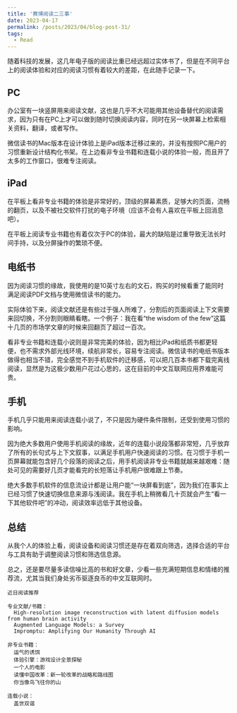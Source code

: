 ```yaml
---
title: '赛博阅读二三事'
date: 2023-04-17
permalink: /posts/2023/04/blog-post-31/
tags:
  - Read
---
```



随着科技的发展，这几年电子版的阅读比重已经远超过实体书了，但是在不同平台上的阅读体验和对应的阅读习惯有着较大的差距，在此随手记录一下。


## PC
办公室有一块竖屏用来阅读文献，这也是几乎不大可能用其他设备替代的阅读需求，因为只有在PC上才可以做到随时切换阅读内容，同时在另一块屏幕上检索相关资料，翻译，或者写作。

微信读书的Mac版本在设计体验上是iPad版本迁移过来的，并没有按照PC用户的习惯重新设计结构化书架。在上边看非专业书籍和连载小说的体验一般，而且开了太多的工作窗口，很难专注阅读。


## iPad
在平板上看非专业书籍的体验是非常好的，顶级的屏幕素质，足够大的页面，流畅的翻页，以及不被社交软件打扰的电子环境（应该不会有人喜欢在平板上回消息吧）。

在平板上阅读专业书籍也有着仅次于PC的体验，最大的缺陷是过重导致无法长时间手持，以及分屏操作的繁琐不便。


## 电纸书
因为阅读习惯的缘故，我使用的是10英寸左右的文石，购买的时候看重了能同时满足阅读PDF文档与使用微信读书的能力。

实际体验下来，阅读文献还是有些过于强人所难了，分割后的页面阅读上下文需要来回切换，不分割则眼睛看瞎。一个例子：我在看“the wisdom of the few”这篇十几页的市场学文章的时候来回翻页了超过一百次。

看非专业书籍和连载小说则是非常完美的体验，因为相比iPad和纸质书都更轻便，也不需求外部光线环境，续航非常长，容易专注阅读。微信读书的电纸书版本做得也相当不错，完全感觉不到手机软件的迁移感，可以把几百本书都下载完离线阅读，显然是为这极少数用户花过心思的，这在目前的中文互联网应用界难能可贵。


## 手机
手机几乎只能用来阅读连载小说了，不只是因为硬件条件限制，还受到使用习惯的影响。

因为绝大多数用户使用手机阅读的缘故，近年的连载小说段落都非常短，几乎放弃了所有的长句式与上下文叙事，以满足手机用户快速阅读的习惯。在习惯于手机一页屏幕就能包含好几个段落的阅读之后，用手机阅读非专业书籍就越来越艰难：随处可见的需要好几页才能看完的长短落让手机用户很难跟上节奏。

绝大多数手机软件的信息流设计都是让用户能“一块屏看到底”，因为我们在事实上已经习惯了快速切换信息来源与浅阅读。我在手机上稍微看几十页就会产生“看一下其他软件吧”的冲动，阅读效率远低于其他设备。


## 总结
从我个人的体验上看，阅读设备和阅读习惯还是存在着双向筛选，选择合适的平台与工具有助于调整阅读习惯和筛选信息源。

总之，还是要尽量多读信噪比高的书和好文章，少看一些充满短期信息和情绪的推荐流，尤其当我们身处劣币驱逐良币的中文互联网时。




```
近日阅读推荐

专业文献/书籍：
  High-resolution image reconstruction with latent diffusion models from human brain activity
  Augmented Language Models: a Survey
  Impromptu: Amplifying Our Humanity Through AI

非专业书籍：
  运气的诱饵
  体验引擎：游戏设计全景探秘
  一个人的电影
  读懂中国改革：新一轮改革的战略和路线图
  你当像鸟飞往你的山

连载小说：
  盖世双谐
```






